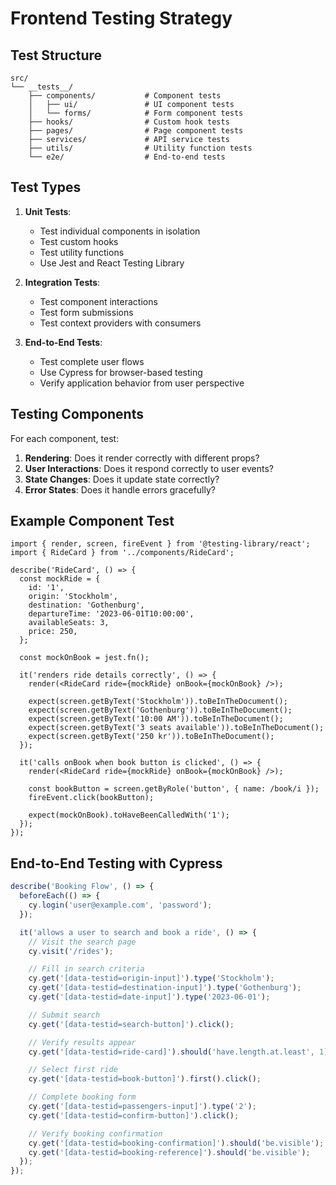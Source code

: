 # Frontend Testing Strategy

## Test Structure

```
src/
└── __tests__/
    ├── components/           # Component tests
    │   ├── ui/               # UI component tests
    │   └── forms/            # Form component tests
    ├── hooks/                # Custom hook tests
    ├── pages/                # Page component tests
    ├── services/             # API service tests
    ├── utils/                # Utility function tests
    └── e2e/                  # End-to-end tests
```

## Test Types

1. **Unit Tests**:
   - Test individual components in isolation
   - Test custom hooks
   - Test utility functions
   - Use Jest and React Testing Library

2. **Integration Tests**:
   - Test component interactions
   - Test form submissions
   - Test context providers with consumers

3. **End-to-End Tests**:
   - Test complete user flows
   - Use Cypress for browser-based testing
   - Verify application behavior from user perspective

## Testing Components

For each component, test:
1. **Rendering**: Does it render correctly with different props?
2. **User Interactions**: Does it respond correctly to user events?
3. **State Changes**: Does it update state correctly?
4. **Error States**: Does it handle errors gracefully?

## Example Component Test

```tsx
import { render, screen, fireEvent } from '@testing-library/react';
import { RideCard } from '../components/RideCard';

describe('RideCard', () => {
  const mockRide = {
    id: '1',
    origin: 'Stockholm',
    destination: 'Gothenburg',
    departureTime: '2023-06-01T10:00:00',
    availableSeats: 3,
    price: 250,
  };

  const mockOnBook = jest.fn();

  it('renders ride details correctly', () => {
    render(<RideCard ride={mockRide} onBook={mockOnBook} />);

    expect(screen.getByText('Stockholm')).toBeInTheDocument();
    expect(screen.getByText('Gothenburg')).toBeInTheDocument();
    expect(screen.getByText('10:00 AM')).toBeInTheDocument();
    expect(screen.getByText('3 seats available')).toBeInTheDocument();
    expect(screen.getByText('250 kr')).toBeInTheDocument();
  });

  it('calls onBook when book button is clicked', () => {
    render(<RideCard ride={mockRide} onBook={mockOnBook} />);

    const bookButton = screen.getByRole('button', { name: /book/i });
    fireEvent.click(bookButton);

    expect(mockOnBook).toHaveBeenCalledWith('1');
  });
});
```

## End-to-End Testing with Cypress

```javascript
describe('Booking Flow', () => {
  beforeEach(() => {
    cy.login('user@example.com', 'password');
  });

  it('allows a user to search and book a ride', () => {
    // Visit the search page
    cy.visit('/rides');

    // Fill in search criteria
    cy.get('[data-testid=origin-input]').type('Stockholm');
    cy.get('[data-testid=destination-input]').type('Gothenburg');
    cy.get('[data-testid=date-input]').type('2023-06-01');

    // Submit search
    cy.get('[data-testid=search-button]').click();

    // Verify results appear
    cy.get('[data-testid=ride-card]').should('have.length.at.least', 1);

    // Select first ride
    cy.get('[data-testid=book-button]').first().click();

    // Complete booking form
    cy.get('[data-testid=passengers-input]').type('2');
    cy.get('[data-testid=confirm-button]').click();

    // Verify booking confirmation
    cy.get('[data-testid=booking-confirmation]').should('be.visible');
    cy.get('[data-testid=booking-reference]').should('be.visible');
  });
});
```
